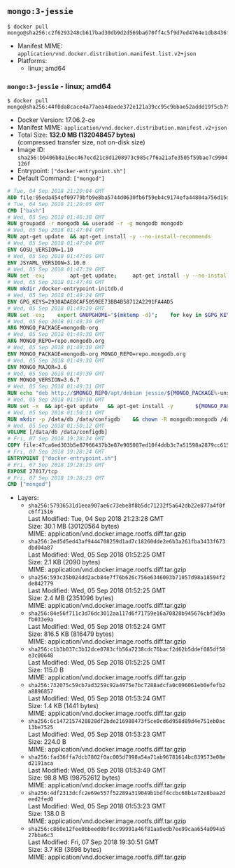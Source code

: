 ## `mongo:3-jessie`

```console
$ docker pull mongo@sha256:c2f6293248cb617bad30db9d2d569ba670ff4c5f9d7ed4764e1db8436fce0673
```

-	Manifest MIME: `application/vnd.docker.distribution.manifest.list.v2+json`
-	Platforms:
	-	linux; amd64

### `mongo:3-jessie` - linux; amd64

```console
$ docker pull mongo@sha256:44f0da8cace4a77aea4daede372e121a39cc95c9bbae52addd19f5cb79f531c6
```

-	Docker Version: 17.06.2-ce
-	Manifest MIME: `application/vnd.docker.distribution.manifest.v2+json`
-	Total Size: **132.0 MB (132048457 bytes)**  
	(compressed transfer size, not on-disk size)
-	Image ID: `sha256:b9406b8a16ec467ecd21c8d1208973c985c7f6a21afe3505f59bae7c9904126f`
-	Entrypoint: `["docker-entrypoint.sh"]`
-	Default Command: `["mongod"]`

```dockerfile
# Tue, 04 Sep 2018 21:20:04 GMT
ADD file:95eda454ef09779bfb9e8ba5744d0630fb6f59eb4c9174efa44804a756d15df3 in / 
# Tue, 04 Sep 2018 21:20:05 GMT
CMD ["bash"]
# Wed, 05 Sep 2018 01:46:38 GMT
RUN groupadd -r mongodb && useradd -r -g mongodb mongodb
# Wed, 05 Sep 2018 01:47:04 GMT
RUN apt-get update 	&& apt-get install -y --no-install-recommends 		ca-certificates 		jq 		numactl 	&& rm -rf /var/lib/apt/lists/*
# Wed, 05 Sep 2018 01:47:04 GMT
ENV GOSU_VERSION=1.10
# Wed, 05 Sep 2018 01:47:05 GMT
ENV JSYAML_VERSION=3.10.0
# Wed, 05 Sep 2018 01:47:39 GMT
RUN set -ex; 		apt-get update; 	apt-get install -y --no-install-recommends 		wget 	; 	rm -rf /var/lib/apt/lists/*; 		dpkgArch="$(dpkg --print-architecture | awk -F- '{ print $NF }')"; 	wget -O /usr/local/bin/gosu "https://github.com/tianon/gosu/releases/download/$GOSU_VERSION/gosu-$dpkgArch"; 	wget -O /usr/local/bin/gosu.asc "https://github.com/tianon/gosu/releases/download/$GOSU_VERSION/gosu-$dpkgArch.asc"; 	export GNUPGHOME="$(mktemp -d)"; 	gpg --keyserver ha.pool.sks-keyservers.net --recv-keys B42F6819007F00F88E364FD4036A9C25BF357DD4; 	gpg --batch --verify /usr/local/bin/gosu.asc /usr/local/bin/gosu; 	command -v gpgconf && gpgconf --kill all || :; 	rm -r "$GNUPGHOME" /usr/local/bin/gosu.asc; 	chmod +x /usr/local/bin/gosu; 	gosu nobody true; 		wget -O /js-yaml.js "https://github.com/nodeca/js-yaml/raw/${JSYAML_VERSION}/dist/js-yaml.js"; 		apt-get purge -y --auto-remove wget
# Wed, 05 Sep 2018 01:47:40 GMT
RUN mkdir /docker-entrypoint-initdb.d
# Wed, 05 Sep 2018 01:49:24 GMT
ENV GPG_KEYS=2930ADAE8CAF5059EE73BB4B58712A2291FA4AD5
# Wed, 05 Sep 2018 01:49:29 GMT
RUN set -ex; 	export GNUPGHOME="$(mktemp -d)"; 	for key in $GPG_KEYS; do 		gpg --keyserver ha.pool.sks-keyservers.net --recv-keys "$key"; 	done; 	gpg --export $GPG_KEYS > /etc/apt/trusted.gpg.d/mongodb.gpg; 	command -v gpgconf && gpgconf --kill all || :; 	rm -r "$GNUPGHOME"; 	apt-key list
# Wed, 05 Sep 2018 01:49:30 GMT
ARG MONGO_PACKAGE=mongodb-org
# Wed, 05 Sep 2018 01:49:30 GMT
ARG MONGO_REPO=repo.mongodb.org
# Wed, 05 Sep 2018 01:49:30 GMT
ENV MONGO_PACKAGE=mongodb-org MONGO_REPO=repo.mongodb.org
# Wed, 05 Sep 2018 01:49:30 GMT
ENV MONGO_MAJOR=3.6
# Wed, 05 Sep 2018 01:49:30 GMT
ENV MONGO_VERSION=3.6.7
# Wed, 05 Sep 2018 01:49:31 GMT
RUN echo "deb http://$MONGO_REPO/apt/debian jessie/${MONGO_PACKAGE%-unstable}/$MONGO_MAJOR main" | tee "/etc/apt/sources.list.d/${MONGO_PACKAGE%-unstable}.list"
# Wed, 05 Sep 2018 01:50:10 GMT
RUN set -x 	&& apt-get update 	&& apt-get install -y 		${MONGO_PACKAGE}=$MONGO_VERSION 		${MONGO_PACKAGE}-server=$MONGO_VERSION 		${MONGO_PACKAGE}-shell=$MONGO_VERSION 		${MONGO_PACKAGE}-mongos=$MONGO_VERSION 		${MONGO_PACKAGE}-tools=$MONGO_VERSION 	&& rm -rf /var/lib/apt/lists/* 	&& rm -rf /var/lib/mongodb 	&& mv /etc/mongod.conf /etc/mongod.conf.orig
# Wed, 05 Sep 2018 01:50:11 GMT
RUN mkdir -p /data/db /data/configdb 	&& chown -R mongodb:mongodb /data/db /data/configdb
# Wed, 05 Sep 2018 01:50:12 GMT
VOLUME [/data/db /data/configdb]
# Fri, 07 Sep 2018 19:28:24 GMT
COPY file:47ca6ed303b5e87966437b3e87e905087ed10f4ddb3c7a51598a2879cc615558 in /usr/local/bin/ 
# Fri, 07 Sep 2018 19:28:24 GMT
ENTRYPOINT ["docker-entrypoint.sh"]
# Fri, 07 Sep 2018 19:28:25 GMT
EXPOSE 27017/tcp
# Fri, 07 Sep 2018 19:28:25 GMT
CMD ["mongod"]
```

-	Layers:
	-	`sha256:57936531d1eea907ae6c73ebe8f8b5dc71232f5a642db22e877a4f0fc6ff1516`  
		Last Modified: Tue, 04 Sep 2018 21:23:28 GMT  
		Size: 30.1 MB (30120564 bytes)  
		MIME: application/vnd.docker.image.rootfs.diff.tar.gzip
	-	`sha256:2ed5d5ed43af9444708259d1ad7c18260dde2e6b3a261fba3433f673dbd04a87`  
		Last Modified: Wed, 05 Sep 2018 01:52:25 GMT  
		Size: 2.1 KB (2090 bytes)  
		MIME: application/vnd.docker.image.rootfs.diff.tar.gzip
	-	`sha256:593c35b024dd2acb84e7f76b626c756e6346003b71057d98a18594f2de842779`  
		Last Modified: Wed, 05 Sep 2018 01:52:25 GMT  
		Size: 2.4 MB (2351096 bytes)  
		MIME: application/vnd.docker.image.rootfs.diff.tar.gzip
	-	`sha256:84e56f711c3d76dc3012aa117d6f71759e16a70828b945676cbf3d9afb033e9a`  
		Last Modified: Wed, 05 Sep 2018 01:52:24 GMT  
		Size: 816.5 KB (816479 bytes)  
		MIME: application/vnd.docker.image.rootfs.diff.tar.gzip
	-	`sha256:c1b3b037c3b12dce0783cfb56a7238cdc76bacf2d62b5ddef085df58e3c00648`  
		Last Modified: Wed, 05 Sep 2018 01:52:25 GMT  
		Size: 115.0 B  
		MIME: application/vnd.docker.image.rootfs.diff.tar.gzip
	-	`sha256:732075c59cb7ad3259c92a4975e7bc7288adcfa0c096061eb0efefb2a8896857`  
		Last Modified: Wed, 05 Sep 2018 01:53:24 GMT  
		Size: 1.4 KB (1441 bytes)  
		MIME: application/vnd.docker.image.rootfs.diff.tar.gzip
	-	`sha256:6c1472157428828df2bde216988473f5ce0cd6d958d89d4e751eb0ac13be7525`  
		Last Modified: Wed, 05 Sep 2018 01:53:23 GMT  
		Size: 224.0 B  
		MIME: application/vnd.docker.image.rootfs.diff.tar.gzip
	-	`sha256:fad36ffa7dcb7802f0ac005d7998a54a71ab96781614bc839573e08ed2191aca`  
		Last Modified: Wed, 05 Sep 2018 01:53:49 GMT  
		Size: 98.8 MB (98752612 bytes)  
		MIME: application/vnd.docker.image.rootfs.diff.tar.gzip
	-	`sha256:4df2313dcfc2e69e557f52289a319049b1bdf4ccbc68b1e72e8baa2deed2fed0`  
		Last Modified: Wed, 05 Sep 2018 01:53:23 GMT  
		Size: 138.0 B  
		MIME: application/vnd.docker.image.rootfs.diff.tar.gzip
	-	`sha256:c860e12fee0bbeed0bf8cc99991a46f81aa9edb7ee99caa654a094a527bba6c3`  
		Last Modified: Fri, 07 Sep 2018 19:30:51 GMT  
		Size: 3.7 KB (3698 bytes)  
		MIME: application/vnd.docker.image.rootfs.diff.tar.gzip
